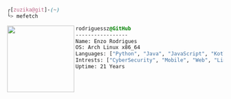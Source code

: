 ```css
┌[zuzika@git]-(~)
└> mefetch
```

<div style="display:block;text-align:left"><img align="left" src="https://github.com/user-attachments/assets/b7aba916-623b-4624-9a87-c9f5f26b6b3a" border="0" style="width:156px;">
  
  ```css
  rodriguessz@GitHub
  -----------------
  Name: Enzo Rodrigues
  OS: Arch Linux x86_64
  Languages: ["Python", "Java", "JavaScript", "Kotlin"]
  Intrests: ["CyberSecurity", "Mobile", "Web", "Linux"]  
  Uptime: 21 Years
  ```
</div>
